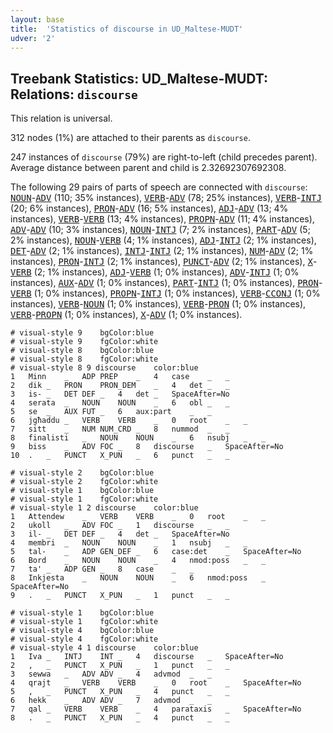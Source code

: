 ```yaml
---
layout: base
title:  'Statistics of discourse in UD_Maltese-MUDT'
udver: '2'
---
```


## Treebank Statistics: UD_Maltese-MUDT: Relations: `discourse`

This relation is universal.

312 nodes (1%) are attached to their parents as `discourse`.

247 instances of `discourse` (79%) are right-to-left (child precedes parent).
Average distance between parent and child is 2.32692307692308.

The following 29 pairs of parts of speech are connected with `discourse`: <tt><a href="mt_mudt-pos-NOUN.html">NOUN</a></tt>-<tt><a href="mt_mudt-pos-ADV.html">ADV</a></tt> (110; 35% instances), <tt><a href="mt_mudt-pos-VERB.html">VERB</a></tt>-<tt><a href="mt_mudt-pos-ADV.html">ADV</a></tt> (78; 25% instances), <tt><a href="mt_mudt-pos-VERB.html">VERB</a></tt>-<tt><a href="mt_mudt-pos-INTJ.html">INTJ</a></tt> (20; 6% instances), <tt><a href="mt_mudt-pos-PRON.html">PRON</a></tt>-<tt><a href="mt_mudt-pos-ADV.html">ADV</a></tt> (16; 5% instances), <tt><a href="mt_mudt-pos-ADJ.html">ADJ</a></tt>-<tt><a href="mt_mudt-pos-ADV.html">ADV</a></tt> (13; 4% instances), <tt><a href="mt_mudt-pos-VERB.html">VERB</a></tt>-<tt><a href="mt_mudt-pos-VERB.html">VERB</a></tt> (13; 4% instances), <tt><a href="mt_mudt-pos-PROPN.html">PROPN</a></tt>-<tt><a href="mt_mudt-pos-ADV.html">ADV</a></tt> (11; 4% instances), <tt><a href="mt_mudt-pos-ADV.html">ADV</a></tt>-<tt><a href="mt_mudt-pos-ADV.html">ADV</a></tt> (10; 3% instances), <tt><a href="mt_mudt-pos-NOUN.html">NOUN</a></tt>-<tt><a href="mt_mudt-pos-INTJ.html">INTJ</a></tt> (7; 2% instances), <tt><a href="mt_mudt-pos-PART.html">PART</a></tt>-<tt><a href="mt_mudt-pos-ADV.html">ADV</a></tt> (5; 2% instances), <tt><a href="mt_mudt-pos-NOUN.html">NOUN</a></tt>-<tt><a href="mt_mudt-pos-VERB.html">VERB</a></tt> (4; 1% instances), <tt><a href="mt_mudt-pos-ADJ.html">ADJ</a></tt>-<tt><a href="mt_mudt-pos-INTJ.html">INTJ</a></tt> (2; 1% instances), <tt><a href="mt_mudt-pos-DET.html">DET</a></tt>-<tt><a href="mt_mudt-pos-ADV.html">ADV</a></tt> (2; 1% instances), <tt><a href="mt_mudt-pos-INTJ.html">INTJ</a></tt>-<tt><a href="mt_mudt-pos-INTJ.html">INTJ</a></tt> (2; 1% instances), <tt><a href="mt_mudt-pos-NUM.html">NUM</a></tt>-<tt><a href="mt_mudt-pos-ADV.html">ADV</a></tt> (2; 1% instances), <tt><a href="mt_mudt-pos-PRON.html">PRON</a></tt>-<tt><a href="mt_mudt-pos-INTJ.html">INTJ</a></tt> (2; 1% instances), <tt><a href="mt_mudt-pos-PUNCT.html">PUNCT</a></tt>-<tt><a href="mt_mudt-pos-ADV.html">ADV</a></tt> (2; 1% instances), <tt><a href="mt_mudt-pos-X.html">X</a></tt>-<tt><a href="mt_mudt-pos-VERB.html">VERB</a></tt> (2; 1% instances), <tt><a href="mt_mudt-pos-ADJ.html">ADJ</a></tt>-<tt><a href="mt_mudt-pos-VERB.html">VERB</a></tt> (1; 0% instances), <tt><a href="mt_mudt-pos-ADV.html">ADV</a></tt>-<tt><a href="mt_mudt-pos-INTJ.html">INTJ</a></tt> (1; 0% instances), <tt><a href="mt_mudt-pos-AUX.html">AUX</a></tt>-<tt><a href="mt_mudt-pos-ADV.html">ADV</a></tt> (1; 0% instances), <tt><a href="mt_mudt-pos-PART.html">PART</a></tt>-<tt><a href="mt_mudt-pos-INTJ.html">INTJ</a></tt> (1; 0% instances), <tt><a href="mt_mudt-pos-PRON.html">PRON</a></tt>-<tt><a href="mt_mudt-pos-VERB.html">VERB</a></tt> (1; 0% instances), <tt><a href="mt_mudt-pos-PROPN.html">PROPN</a></tt>-<tt><a href="mt_mudt-pos-INTJ.html">INTJ</a></tt> (1; 0% instances), <tt><a href="mt_mudt-pos-VERB.html">VERB</a></tt>-<tt><a href="mt_mudt-pos-CCONJ.html">CCONJ</a></tt> (1; 0% instances), <tt><a href="mt_mudt-pos-VERB.html">VERB</a></tt>-<tt><a href="mt_mudt-pos-NOUN.html">NOUN</a></tt> (1; 0% instances), <tt><a href="mt_mudt-pos-VERB.html">VERB</a></tt>-<tt><a href="mt_mudt-pos-PRON.html">PRON</a></tt> (1; 0% instances), <tt><a href="mt_mudt-pos-VERB.html">VERB</a></tt>-<tt><a href="mt_mudt-pos-PROPN.html">PROPN</a></tt> (1; 0% instances), <tt><a href="mt_mudt-pos-X.html">X</a></tt>-<tt><a href="mt_mudt-pos-ADV.html">ADV</a></tt> (1; 0% instances).


~~~ conllu
# visual-style 9	bgColor:blue
# visual-style 9	fgColor:white
# visual-style 8	bgColor:blue
# visual-style 8	fgColor:white
# visual-style 8 9 discourse	color:blue
1	Minn	_	ADP	PREP	_	4	case	_	_
2	dik	_	PRON	PRON_DEM	_	4	det	_	_
3	is-	_	DET	DEF	_	4	det	_	SpaceAfter=No
4	serata	_	NOUN	NOUN	_	6	obl	_	_
5	se	_	AUX	FUT	_	6	aux:part	_	_
6	jgħaddu	_	VERB	VERB	_	0	root	_	_
7	sitt	_	NUM	NUM_CRD	_	8	nummod	_	_
8	finalisti	_	NOUN	NOUN	_	6	nsubj	_	_
9	biss	_	ADV	FOC	_	8	discourse	_	SpaceAfter=No
10	.	_	PUNCT	X_PUN	_	6	punct	_	_

~~~


~~~ conllu
# visual-style 2	bgColor:blue
# visual-style 2	fgColor:white
# visual-style 1	bgColor:blue
# visual-style 1	fgColor:white
# visual-style 1 2 discourse	color:blue
1	Attendew	_	VERB	VERB	_	0	root	_	_
2	ukoll	_	ADV	FOC	_	1	discourse	_	_
3	il-	_	DET	DEF	_	4	det	_	SpaceAfter=No
4	membri	_	NOUN	NOUN	_	1	nsubj	_	_
5	tal-	_	ADP	GEN_DEF	_	6	case:det	_	SpaceAfter=No
6	Bord	_	NOUN	NOUN	_	4	nmod:poss	_	_
7	ta'	_	ADP	GEN	_	8	case	_	_
8	Inkjesta	_	NOUN	NOUN	_	6	nmod:poss	_	SpaceAfter=No
9	.	_	PUNCT	X_PUN	_	1	punct	_	_

~~~


~~~ conllu
# visual-style 1	bgColor:blue
# visual-style 1	fgColor:white
# visual-style 4	bgColor:blue
# visual-style 4	fgColor:white
# visual-style 4 1 discourse	color:blue
1	Iva	_	INTJ	INT	_	4	discourse	_	SpaceAfter=No
2	,	_	PUNCT	X_PUN	_	1	punct	_	_
3	sewwa	_	ADV	ADV	_	4	advmod	_	_
4	qrajt	_	VERB	VERB	_	0	root	_	SpaceAfter=No
5	,	_	PUNCT	X_PUN	_	4	punct	_	_
6	hekk	_	ADV	ADV	_	7	advmod	_	_
7	qal	_	VERB	VERB	_	4	parataxis	_	SpaceAfter=No
8	.	_	PUNCT	X_PUN	_	4	punct	_	_

~~~


